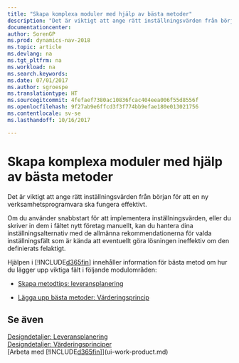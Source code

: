 ```yaml
---
title: "Skapa komplexa moduler med hjälp av bästa metoder"
description: "Det är viktigt att ange rätt inställningsvärden från början för att en ny verksamhetsprogramvara ska fungera effektivt."
documentationcenter: 
author: SorenGP
ms.prod: dynamics-nav-2018
ms.topic: article
ms.devlang: na
ms.tgt_pltfrm: na
ms.workload: na
ms.search.keywords: 
ms.date: 07/01/2017
ms.author: sgroespe
ms.translationtype: HT
ms.sourcegitcommit: 4fefaef7380ac10836fcac404eea006f55d8556f
ms.openlocfilehash: 9f27ab9e6ffcd3f3f774bb9efae180e013021756
ms.contentlocale: sv-se
ms.lasthandoff: 10/16/2017

---
```

# <a name="set-up-complex-application-areas-using-best-practices"></a>Skapa komplexa moduler med hjälp av bästa metoder
Det är viktigt att ange rätt inställningsvärden från början för att en ny verksamhetsprogramvara ska fungera effektivt.  

 Om du använder snabbstart för att implementera inställningsvärden, eller du skriver in dem i fältet nytt företag manuellt, kan du hantera dina inställningsalternativ med de allmänna rekommendationerna för valda inställningsfält som är kända att eventuellt göra lösningen ineffektiv om den definierats felaktigt.  

 Hjälpen i [!INCLUDE[d365fin](includes/d365fin_md.md)] innehåller information för bästa metod om hur du lägger upp viktiga fält i följande modulområden:  

-   [Skapa metodtips: leveransplanering](setup-best-practices-supply-planning.md)  

-   [Lägga upp bästa metoder: Värderingsprincip](setup-best-practices-costing-method.md)  

## <a name="see-also"></a>Se även  
 [Designdetaljer: Leveransplanering](design-details-supply-planning.md)   
 [Designdetaljer: Värderingsprinciper](design-details-costing-methods.md)  
 [Arbeta med [!INCLUDE[d365fin](includes/d365fin_md.md)]](ui-work-product.md)

